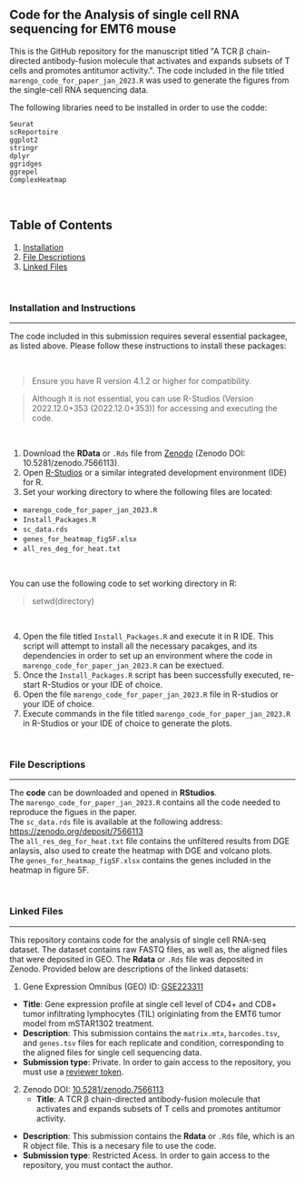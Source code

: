 ## Code for the Analysis of single cell RNA sequencing for EMT6 mouse

This is the GitHub repository for the manuscript titled "A TCR β chain-directed antibody-fusion molecule that activates and expands subsets of T cells and promotes antitumor activity.". The code included in the file titled `marengo_code_for_paper_jan_2023.R` was used to generate the figures from the single-cell RNA sequencing data. 

The following libraries need to be installed in order to use the codde:

```
Seurat
scReportoire
ggplot2
stringr
dplyr
ggridges
ggrepel
ComplexHeatmap

```
&nbsp;
&nbsp;
&nbsp;

## Table of Contents
1. [Installation](#installation-and-launching-shiny-dashboard)
2. [File Descriptions](#file-descriptions)
3. [Linked Files](#linked-files)

&nbsp;
&nbsp;
&nbsp;

### **Installation and Instructions**
--------------------------------------
The code included in this submission requires several essential packagee, as listed above. Please follow these instructions to install these packages:

&nbsp;

> Ensure you have R version 4.1.2 or higher for compatibility. 

> Although it is not essential, you can use R-Studios (Version 2022.12.0+353 (2022.12.0+353)) for accessing and executing the code. 

&nbsp;

1. Download the **RData** or `.Rds` file from [Zenodo](https://zenodo.org/deposit/7566113) (Zenodo DOI: 10.5281/zenodo.7566113).
2. Open [R-Studios](https://www.rstudio.com/tags/rstudio-ide/) or a similar integrated development environment (IDE) for R. 
3. Set your working directory to where the following files are located:
  - `marengo_code_for_paper_jan_2023.R`
  - `Install_Packages.R`
  - `sc_data.rds`
  - `genes_for_heatmap_fig5F.xlsx`
  - `all_res_deg_for_heat.txt`

&nbsp;

You can use the following code to set working directory in R:

> setwd(directory)

&nbsp;

4. Open the file titled `Install_Packages.R` and execute it in R IDE. This script will attempt to install all the necessary pacakges, and its dependencies in order to set up an environment where the code in `marengo_code_for_paper_jan_2023.R` can be exectued. 
5. Once the `Install_Packages.R` script has been successfully executed, re-start R-Studios or your IDE of choice. 
6. Open the file `marengo_code_for_paper_jan_2023.R` file in R-studios or your IDE of choice. 
7. Execute commands in the file titled `marengo_code_for_paper_jan_2023.R` in R-Studios or your IDE of choice to generate the plots. 


&nbsp;
&nbsp;
&nbsp; 


### **File Descriptions**
---------------------------

The **code** can be downloaded and opened in **RStudios**. </br>
The `marengo_code_for_paper_jan_2023.R` contains all the code needed to reproduce the figues in the paper.</br>
The `sc_data.rds` file is available at the following address: https://zenodo.org/deposit/7566113 </br>
The `all_res_deg_for_heat.txt` file contains the unfiltered results from DGE anlaysis, also used to create the heatmap with DGE and volcano plots.</br>
The `genes_for_heatmap_fig5F.xlsx` contains the genes included in the heatmap in figure 5F.</br>



&nbsp;
&ensp;
&ensp;

### **Linked Files**
---------------------

This repository contains code for the analysis of single cell RNA-seq dataset. The dataset contains raw FASTQ files, as well as, the aligned files that were deposited in GEO. The **Rdata** or `.Rds` file was deposited in Zenodo. Provided below are descriptions of the linked datasets:

1. Gene Expression Omnibus (GEO) ID: [GSE223311](https://www.ncbi.nlm.nih.gov/geo/query/acc.cgi?acc=GSE223311)
  - **Title**: Gene expression profile at single cell level of CD4+ and CD8+ tumor infiltrating lymphocytes (TIL) originiating from the EMT6 tumor model from mSTAR1302 treatment.
  - **Description**: This submission contains the `matrix.mtx`, `barcodes.tsv`, and `genes.tsv` files for each replicate and condition, corresponding to the aligned files for single cell sequencing data. 
  - **Submission type**: Private. In order to gain access to the repository, you must use a [reviewer token](https://www.ncbi.nlm.nih.gov/geo/info/reviewer.html).

2. Zenodo DOI: [10.5281/zenodo.7566113](https://zenodo.org/deposit/7566113)
   - **Title**: A TCR β chain-directed antibody-fusion molecule that activates and expands subsets of T cells and promotes antitumor activity. 
  - **Description**:  This submission contains the **Rdata** or `.Rds` file, which is an R object file. This is a necesary file to use the code. 
  - **Submission type**: Restricted Acess. In order to gain access to the repository, you must contact the author.


&nbsp;
&ensp;
&ensp;
&nbsp;
&ensp;
&ensp;


